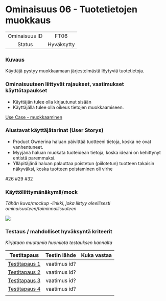 # Ominaisuus 06 - Tuotetietojen muokkaus

| | |
|:-:|:-:|
| Ominaisuus ID | FT06 |
| Status | Hyväksytty |

### Kuvaus

Käyttäjä pystyy muokkaamaan järjestelmästä löytyviä tuotetietoja.

### Ominaisuuteen liittyvät rajaukset, vaatimukset käyttötapaukset

* Käyttäjän tulee olla kirjautunut sisään
* Käyttäjällä tulee olla oikeus tietojen muokkaamiseen.

[Use Case - muokkaaminen](https://gitlab.labranet.jamk.fi/digiateam/core/blob/master/dokumentit/02-vaatimusmaarittely/UseCase/use-case-04-tuotteen-muokkaus.md) 

### Alustavat käyttäjätarinat (User Storys)

* Product Ownerina haluan päivittää tuotteeni tietoja, koska ne ovat vanhentuneet.
* Myyjänä haluan muokata tuoteidean tietoja, koska ideani on kehittynyt entistä paremmaksi.
* Ylläpitäjänä haluan palauttaa poistetun (piilotetun) tuotteen takaisin näkyväksi, koska tuotteen poistaminen oli virhe

#26 #29 #32


### Käyttöliittymänäkymä/mock 

*Tähän kuva/mockup -linkki, joka liittyy oleellisesti ominaisuuteen/toiminnallisuuteen*

![](https://openclipart.org/image/300px/svg_to_png/247488/1461589195.png)


### Testaus / mahdolliset hyväksyntä kriteerit 

*Kirjataan muutamia huomiota testauksen kannalta*

| Testitapaus  | Testin lähde  | Kuka vastaa  |
|:-: | :-:|:-:|
| [Testitapaus 1]()  | vaatimus id?   |   |
| [Testitapaus 2]()  | vaatimus id?   |   |
| [Testitapaus 3]()  | vaatimus id?   |   |
| [Testitapaus 4]()  | vaatimus id?   |   |
| | |
